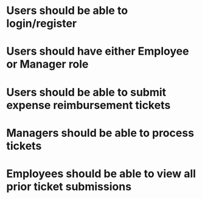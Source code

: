 # Users should be able to login/register

# Users should have either Employee or Manager role

# Users should be able to submit expense reimbursement tickets

# Managers should be able to process tickets

# Employees should be able to view all prior ticket submissions
